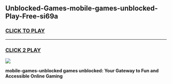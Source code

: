 
## Unblocked-Games-mobile-games-unblocked-Play-Free-si69a
<h3>
<a href="https://premium76.site?title=mobile-games-unblocked&ref=09A">CLICK TO PLAY</a></h3>
<hr>

<h3>
<a href="https://premium76.site?title=mobile-games-unblocked&ref=09A">CLICK 2 PLAY</a>
  
</h3>

<a href="https://premium76.site?title=mobile-games-unblocked&ref=09A"><img src="https://clearcache.store/games.png"></a>


**mobile-games-unblocked games unblocked: Your Gateway to Fun and Accessible Online Gaming**
